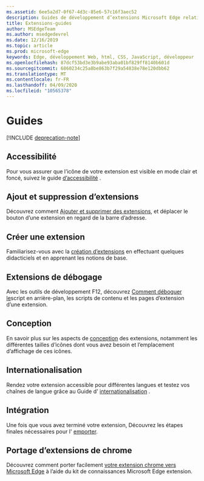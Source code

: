 ```yaml
---
ms.assetid: 6ee5a2d7-0f67-4d3c-85e6-57c16f3aec52
description: Guides de développement d’extensions Microsoft Edge relatives aux rubriques telles que le portage d’extensions de chrome vers les extensions Microsoft Edge et de débogage.
title: Extensions-guides
author: MSEdgeTeam
ms.author: msedgedevrel
ms.date: 12/16/2019
ms.topic: article
ms.prod: microsoft-edge
keywords: Edge, développement Web, html, CSS, JavaScript, développeur
ms.openlocfilehash: 87dcf53bd3e3b9abe93aba01bf829ff8140b601d
ms.sourcegitcommit: 6860234c25a8be863b7f29a54838e78e120dbb62
ms.translationtype: MT
ms.contentlocale: fr-FR
ms.lasthandoff: 04/09/2020
ms.locfileid: "10565378"
---
```

# Guides  

[!INCLUDE [deprecation-note](includes/deprecation-note.md)]  

## Accessibilité
Pour vous assurer que l’icône de votre extension est visible en mode clair et foncé, suivez le guide [d’accessibilité](./guides/accessibility.md) .

## Ajout et suppression d’extensions
Découvrez comment [Ajouter et supprimer des extensions](./guides/adding-and-removing-extensions.md), et déplacer le bouton d’une extension en regard de la barre d’adresse.

## Créer une extension
Familiarisez-vous avec la [création d’extensions](./guides/creating-an-extension.md) en effectuant quelques didacticiels et en apprenant les notions de base.

## Extensions de débogage
Avec les outils de développement F12, découvrez [Comment déboguer le](./guides/debugging-extensions.md)script en arrière-plan, les scripts de contenu et les pages d’extension d’une extension.

## Conception
En savoir plus sur les aspects de [conception](./guides/design.md) des extensions, notamment les différentes tailles d’icônes dont vous avez besoin et l’emplacement d’affichage de ces icônes.

## Internationalisation
Rendez votre extension accessible pour différentes langues et testez vos chaînes de langue grâce au Guide d' [internationalisation](./guides/internationalization.md) .

## Intégration
Une fois que vous avez terminé votre extension, Découvrez les étapes finales nécessaires pour l' [emporter](./guides/packaging.md).

## Portage d’extensions de chrome
Découvrez comment porter facilement [votre extension chrome vers Microsoft Edge](./guides/porting-Chrome-extensions.md) à l’aide du kit de connaissances Microsoft Edge extension.
